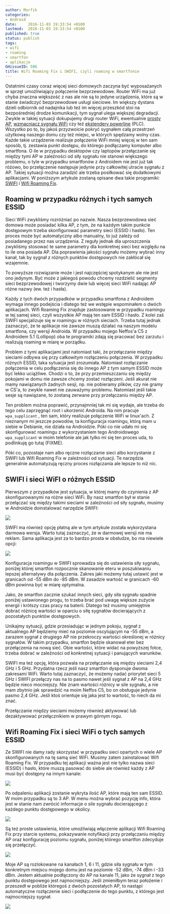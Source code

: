 ```yaml
---
author: Morfik
categories:
- Android
date:     2016-11-03 19:33:54 +0100
lastmod:  2016-11-03 19:33:54 +0100
published: true
status: publish
tags:
- wifi
- roaming
- smartfon
- aplikacje
GHissueID: 506
title: Wifi Roaming Fix i SWIFI, czyli roaming w smartfonie
---
```


Ostatnimi czasy coraz więcej sieci domowych zaczyna być wyposażanych w sprzęt umożliwiający
połączenie bezprzewodowe. Router WiFi ma już chyba znaczna większość z nas ale nie są to jedyne
urządzenia, które są w stanie świadczyć bezprzewodowe usługi sieciowe. Im większy dystans dzieli
odbiornik od nadajnika lub też im więcej przeszkód stoi na bezpośredniej drodze komunikacji, tym
sygnał ulega większej degradacji. Zwykle w takiej sytuacji dokupujemy drugi router WiFi, ewentualnie
[prosty AP][1], [wzmacniacz sygnału WiFi][2] czy też [ekstendery powerline][3] (PLC). Wszystko po
to, by jakoś przyzwoicie pokryć sygnałem całą przestrzeń użytkową naszego domu czy też miejsc, w
których spędzamy wolny czas. Każde takie urządzenie realizuje połączenie WiFi mniej więcej w ten
sam sposób, tj. zestawia punkt dostępu, do którego podłączamy komputer albo smartfona. O ile w
przypadku desktopów czy laptopów przełączanie się między tymi AP w zależności od siły sygnału nie
stanowi większego problemu, o tyle w przypadku smartfonów z Androidem nie jest już tak różowo, bo
przełączenie następuje jedynie przy całkowitej utracie sygnału z AP. Takiej sytuacji można zaradzić
ale trzeba posiłkować się dodatkowymi aplikacjami. W poniższym artykule zostaną opisane dwa takie
programiki: [SWIFI][4] i [Wifi Roaming Fix][5].

<!--more-->
## Roaming w przypadku różnych i tych samych ESSID

Sieci WiFi zwykliśmy rozróżniać po nazwie. Nasza bezprzewodowa sieć domowa może posiadać kilka AP, z
tym, że na każdym takim punkcie dostępowym trzeba skonfigurować parametry sieci (ESSID i hasło). Ten
proces może być automatyczny albo manualny, to już zależy od posiadanego przez nas urządzenia. Z
reguły jednak dla uproszczenia zwykliśmy stosować te same parametry dla konkretnej sieci bez względu
na to ile ona posiada AP. Dla poprawienia jakości sygnału możemy wybrać inny kanał, tak by sygnał z
różnych punktów dostępowych nie zakłócał się wzajemnie.

To powyższe rozwiązanie może i jest najczęściej spotykanym ale nie jest ono jedynym. Być może z
jakiegoś powodu chcemy rozdzielić segmenty sieci bezprzewodowej i tworzymy dwie lub więcej sieci
WiFi nadając AP różne nazwy (ew. też i hasła).

Każdy z tych dwóch przypadków w przypadku smartfona z Androidem wymaga innego podejścia i dlatego
też we wstępie wspominałem o dwóch aplikacjach. Wifi Roaming Fix znajduje zastosowanie w przypadku
roamingu w tej samej sieci, czyli wszystkie AP mają ten sam ESSID i hasło. Z kolei zaś SWIFI
specjalizuje się w roamingu w różnych sieciach. Trzeba tutaj jednak zaznaczyć, że te aplikacje nie
zawsze muszą działać na naszym modelu smartfona, czy wersji Androida. W przypadku mojego Neffos'a C5
z Androidem 5.1 (Lollipop) oba te programiki zdają się pracować bez zarzutu i realizują roaming w
miarę w porządku.

Problem z tymi aplikacjami jest natomiast taki, że przełączanie między sieciami odbywa się przy
całkowitym rozłączeniu połączenia. W przypadku różnych ESSID, taka sytuacja jest zrozumiała.
Natomiast rozłączanie połączenia w celu podłączenia się do innego AP z tym samym ESSID może być
lekko uciążliwe. Chodzi o to, że przy przemieszczaniu się między pokojami w domu nie zawsze chcemy
zostać rozłączeni. Jeśli akurat nie mamy nawiązanych żadnych sesji, np. nie pobieramy plików, czy
nie gramy w CS'a, to zwykle nawet nie zauważymy problemu. Natomiast jeśli takie sesje są nawiązane,
to zostaną zerwane przy przełączaniu między AP.

Ten problem można poprawić, przynajmniej tak mi się wydaje, ale trzeba do tego celu zaprzęgnąć root
i ukorzenić Androida. Na nim pracuje `wpa_supplicant` , ten sam, który realizuje połączenie WiFi w
linux'ach. Z nieznanym mi jeszcze powodów, ta konfiguracja roamingu, którą mam u siebie w Debianie,
nie działa na Androidzie. Póki co nie udało mi się skonfigurować roamingu z wykorzystaniem tego
Androidowego `wpa_supplicant` w moim telefonie ale jak tylko mi się ten proces uda, to podlinkuję go
tutaj (FIXME).

Póki co, pozostaje nam albo ręczne rozłączanie sieci albo korzystanie z SWIFI lub Wifi Roaming Fix w
zależności od sytuacji. Te narzędzia generalnie automatyzują ręczny proces rozłączania ale lepsze to
niż nic.

## SWIFI i sieci WiFI o różnych ESSID

Pierwszym z przypadków jest sytuacja, w której mamy do czynienia z AP skonfigurowanymi na różne
sieci WiFi. By nasz smartfon był w stanie przełączać się między takimi sieciami w zależności od siły
sygnału, musimy w Androidzie doinstalować narzędzie SWIFI:

![](/img/2016/11/1.swifi-roaming-smartfon-tp-link-instalacja.png#huge)

SWIFI ma również opcję płatną ale w tym artykule została wykorzystana darmowa wersja. Warto tutaj
zaznaczyć, że w darmowej wersji nie ma reklam. Sama aplikacja jest za to bardzo prosta w obsłudze,
bo ma niewiele opcji:

![](/img/2016/11/2.swifi-roaming-smartfon-tp-link-konfiguracja.png#medium)

Konfiguracja roamingu w SWIFI sprowadza się do ustawienia siły sygnału, poniżej której smartfon
rozpocznie skanowanie eteru w poszukiwaniu lepszej alternatywy dla połączenia. Zakres jaki możemy
tutaj ustawić jest w granicach od -55 dBm do -85 dBm. W zasadzie wartość w granicach -60 dBm powinna
być w miarę optymalna.

Jako, że smartfon zacznie szukać innych sieci, gdy siła sygnału spadnie poniżej ustawionego progu,
to trzeba brać pod uwagę większe zużycie energii i krótszy czas pracy na baterii. Dlatego też musimy
umiejętnie dobrać różnicę wartości w oparciu o siłę sygnałów docierających z pozostałych punktów
dostępowych.

Unikajmy sytuacji, gdzie przesiadując w jednym pokoju, sygnał z aktualnego AP będziemy mieć na
poziomie oscylującym na -55 dBm, a zarazem sygnał z drugiego AP nie przekroczy wartości określonej w
różnicy sygnałów. W takim przypadku, smartfon będzie skanował eter bez przełączenia na nową sieć.
Obie wartości, które widać na powyższej fotce, trzeba dobrać w zależności od konkretnej sytuacji i
panujących warunków.

SWIFI ma też opcję, która pozwala na przełączanie się między sieciami 2,4 GHz i 5 GHz. Przydatna
rzecz jeśli nasz smartfon dysponuje dwoma zakresami WiFi. Warto tutaj zaznaczyć, że możemy nadać
priorytet sieci 5 GHz i SWIFI przełączy nas na to pasmo nawet jeśli sygnał z AP na 2,4 GHz będzie
nieco mocniejszy. Nie znam wartości różnicy w sile sygnału, a nie mam zbytnio jak sprawdzić na moim
Neffos C5, bo on obsługuje jedynie pasmo 2,4 GHz. Jeśli ktoś orientuje się jaka jest to wartość, to
niech da mi znać.

Przełączanie między sieciami możemy również aktywować lub dezaktywować przełącznikiem w prawym
górnym rogu.

## Wifi Roaming Fix i sieci WiFi o tych samych ESSID

Ze SWIFI nie damy rady skorzystać w przypadku sieci opartych o wiele AP skonfigurowanych na tę samą
sieć WiFi. Musimy zatem zainstalować Wifi Roaming Fix. W przypadku tej aplikacji ważna jest nie
tylko nazwa sieci (ESSID) i hasło, które muszą pasować do siebie ale również każdy z AP musi być
dostępny na innym kanale:

![](/img/2016/11/3.wifi-roaming-fix-smartfon-tp-link-instalacja.png#huge)

Po odpaleniu aplikacji zostanie wykryta ilość AP, które mają ten sam ESSID. W moim przypadku są to 3
AP. W menu można wybrać pozycję info, która jest w stanie nam zwrócić informacje o sile sygnału
docierającego z każdego punktu dostępowego w okolicy.

![](/img/2016/11/4.wifi-roaming-fix-smartfon-tp-link-sila-sygnalu.png#big)

Są też proste ustawienia, które umożliwiają włączenie aplikacji Wifi Roaming Fix przy starcie
systemu, pokazywanie notyfikacji przy przełączaniu między AP oraz konfigurację poziomu sygnału,
poniżej którego smartfon zdecyduje się przełączyć.

![](/img/2016/11/5.wifi-roaming-fix-smartfon-tp-link-konfiguracja.png#big)

Moje AP są rozlokowane na kanałach 1, 6 i 11, gdzie siła sygnału w tym konkretnym miejscu mojego
domu jest na poziomie -52 dBm, -74 dBm i -33 dBm. Jestem aktualnie podłączony do AP na kanale 11,
jako że sygnał z tego punktu dostępowego jest najmocniejszy. Jeśli zmieniłbym teraz położenie i
przeszedł w pobliże któregoś z dwóch pozostałych AP, to nastąpi automatyczne rozłączenie sieci i
podłączenie do tego punktu, z którego jest najmocniejszy sygnał.

![](/img/2016/11/6.wifi-roaming-fix-smartfon-tp-link-przelaczanie-sieci.png#medium)


[1]: http://www.tp-link.com.pl/products/list-12.html
[2]: http://www.tp-link.com.pl/products/list-10.html
[3]: http://www.tp-link.com.pl/products/list-18.html
[4]: https://play.google.com/store/apps/details?id=com.seah0rse.swififree
[5]: https://play.google.com/store/apps/details?id=com.heleron.wifiroamingfix
